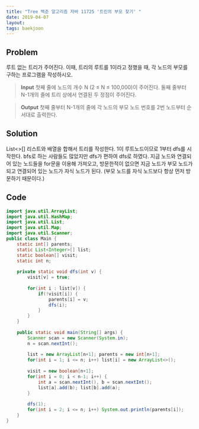 ```yaml
---
title: "Tree 백준 알고리즘 자바 11725 '트린의 부모 찾기' "
date: 2019-04-07
layout:
tags: baekjoon
---
```



## Problem
루트 없는 트리가 주어진다. 이때, 트리의 루트를 1이라고 정했을 때, 각 노드의 부모를 구하는 프로그램을 작성하시오.

> <b>Input</b>
첫째 줄에 노드의 개수 N (2 ≤ N ≤ 100,000)이 주어진다. 둘째 줄부터 N-1개의 줄에 트리 상에서 연결된 두 정점이 주어진다.

> <b>Output</b>
첫째 줄부터 N-1개의 줄에 각 노드의 부모 노드 번호를 2번 노드부터 순서대로 출력한다.


## Solution
List<>[] 리스트와 배열을 합해서 트리를 작성한다. 1이 루트노드이므로 1부터 dfs를 시작한다. bfs로 하는 사람들도 많았지만 dfs가 편하여 dfs로 하였다.
지금 노드와 연결되어 있는 노드들을 for문을 이용해 가져오고, 방문한적이 없으면 지금 노드가 부모 노드가 되고 연결되어 있는 노드가 자식 노드가 된다. (부모 노드를 자식 노드보다 항상 먼저 방문하기 때문이다.)



## Code
```java
import java.util.ArrayList;
import java.util.HashMap;
import java.util.List;
import java.util.Map;
import java.util.Scanner;
public class Main {
	static int[] parents;
	static List<Integer>[] list;
	static boolean[] visit;
	static int n;
	
	private static void dfs(int v) {
		visit[v] = true;
		
		for(int i : list[v]) {
			if(!visit[i]) {
				parents[i] = v;
				dfs(i);
			}
		}
	}
	
	public static void main(String[] args) {
		Scanner scan = new Scanner(System.in);
		n = scan.nextInt();
		
		list = new ArrayList[n+1]; parents = new int[n+1];
		for(int i = 1; i <= n; i++) list[i] = new ArrayList<>();
		
		visit = new boolean[n+1];
		for(int i = 0; i < n-1; i++) {
			int a = scan.nextInt(), b = scan.nextInt();
			list[a].add(b); list[b].add(a);
		}
		
		dfs(1);
		for(int i = 2; i <= n; i++) System.out.println(parents[i]);
	}
}
```
